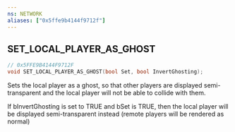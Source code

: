 ```yaml
---
ns: NETWORK
aliases: ["0x5ffe9b4144f9712f"]
---
```

## SET_LOCAL_PLAYER_AS_GHOST

```c
// 0x5FFE9B4144F9712F
void SET_LOCAL_PLAYER_AS_GHOST(bool Set, bool InvertGhosting);
```

Sets the local player as a ghost, so that other players are displayed semi-transparent and the local player will not be able to collide with them.

If bInvertGhosting is set to TRUE and bSet is TRUE, then the local player will be displayed semi-transparent instead (remote players will be rendered as normal)

